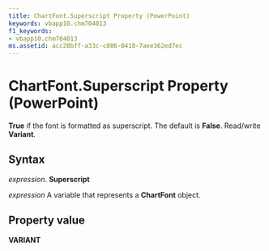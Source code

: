 ```yaml
---
title: ChartFont.Superscript Property (PowerPoint)
keywords: vbapp10.chm704013
f1_keywords:
- vbapp10.chm704013
ms.assetid: acc28bff-a33c-c086-0418-7aee362ed7ec
---
```



# ChartFont.Superscript Property (PowerPoint)

 **True** if the font is formatted as superscript. The default is **False**. Read/write **Variant**.


## Syntax

 _expression_. **Superscript**

 _expression_ A variable that represents a **ChartFont** object.


## Property value

 **VARIANT**


